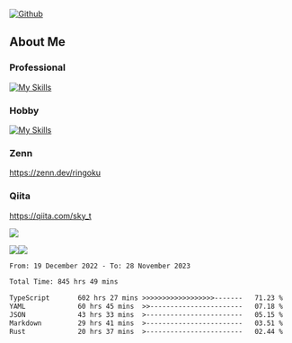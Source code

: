 [![Github](https://img.shields.io/github/followers/skyt-a?label=Follow&style=social)](https://github.com/skyt-a)

## About Me
### Professional
[![My Skills](https://skillicons.dev/icons?i=react,ts,js,nodejs,java,graphql,firebase,githubactions&theme=light)](https://skillicons.dev)
### Hobby
[![My Skills](https://skillicons.dev/icons?i=unity,rust,py&theme=light)](https://skillicons.dev)

### Zenn
https://zenn.dev/ringoku
### Qiita
https://qiita.com/sky_t


![](https://github-profile-summary-cards.vercel.app/api/cards/profile-details?username=skyt-a&theme=default)

![](https://github-profile-summary-cards.vercel.app/api/cards/repos-per-language?username=skyt-a&theme=default)![](https://github-profile-summary-cards.vercel.app/api/cards/stats?username=RinGoku&theme=default)

<!--START_SECTION:waka-->

```txt
From: 19 December 2022 - To: 28 November 2023

Total Time: 845 hrs 49 mins

TypeScript       602 hrs 27 mins >>>>>>>>>>>>>>>>>>-------   71.23 %
YAML             60 hrs 45 mins  >>-----------------------   07.18 %
JSON             43 hrs 33 mins  >------------------------   05.15 %
Markdown         29 hrs 41 mins  >------------------------   03.51 %
Rust             20 hrs 37 mins  >------------------------   02.44 %
```

<!--END_SECTION:waka-->
